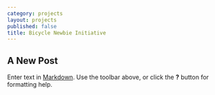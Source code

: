 ```yaml
---
category: projects
layout: projects
published: false
title: Bicycle Newbie Initiative
---
```


## A New Post

Enter text in [Markdown](http://daringfireball.net/projects/markdown/). Use the toolbar above, or click the **?** button for formatting help.
